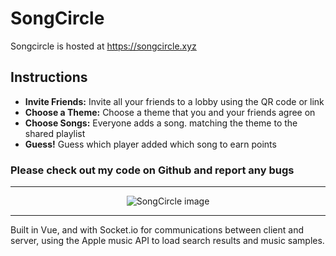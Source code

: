 # SongCircle

Songcircle is hosted at https://songcircle.xyz

## Instructions

- **Invite Friends:** Invite all your friends to a lobby using the QR code or link
- **Choose a Theme:** Choose a theme that you and your friends agree on
- **Choose Songs:** Everyone adds a song. matching the theme to the shared playlist
- **Guess!** Guess which player added which song to earn points

### Please check out my code on Github and report any bugs

---

<p align="center">
  <img src="https://user-images.githubusercontent.com/27277414/184625612-d564c782-b81c-4991-9297-81d359638318.png" alt="SongCircle image"/>
</p>

---

Built in Vue, and with Socket.io for communications between client and server, using the Apple music API to load search results and music samples. 

